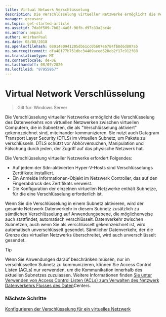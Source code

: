 ```yaml
---
title: Virtual Network Verschlüsselung
description: Die Verschlüsselung virtueller Netzwerke ermöglicht die Verschlüsselung des Datenverkehrs von virtuellen Netzwerken zwischen virtuellen Computern, die in Subnetzen, die als "Verschlüsselung aktiviert" gekennzeichnet sind, miteinander kommunizieren.
manager: grcusanz
ms.topic: get-started-article
ms.assetid: 7da0f509-7b02-4a0f-90fb-d97c83a2bc4e
ms.author: anpaul
author: AnirbanPaul
ms.date: 08/08/2018
ms.openlocfilehash: 68014e0941205db61cc0b607e6784fb8d6d807ab
ms.sourcegitcommit: dfa48f77b751dbc34409aced628eb2f17c912f08
ms.translationtype: MT
ms.contentlocale: de-DE
ms.lasthandoff: 08/07/2020
ms.locfileid: "87955867"
---
```

# <a name="virtual-network-encryption"></a>Virtual Network Verschlüsselung

>Gilt für: Windows Server

Die Verschlüsselung virtueller Netzwerke ermöglicht die Verschlüsselung des Datenverkehrs von virtuellen Netzwerken zwischen virtuellen Computern, die in Subnetzen, die als "Verschlüsselung aktiviert" gekennzeichnet sind, miteinander kommunizieren. Sie nutzt auch Datagram Transport Layer Security (DTLS) im virtuellen Subnetz, um Pakete zu verschlüsseln. DTLS schützt vor Abhörversuchen, Manipulation und Fälschung durch jeden, der Zugriff auf das physische Netzwerk hat.

Die Verschlüsselung virtueller Netzwerke erfordert Folgendes:
- Auf jedem der Sdn-aktivierten Hyper-V-Hosts sind Verschlüsselungs Zertifikate installiert.
- Ein Anmelde Informationen-Objekt im Netzwerk Controller, das auf den Fingerabdruck des Zertifikats verweist.
- Die Konfiguration der einzelnen virtuellen Netzwerke enthält Subnetze, für die eine Verschlüsselung erforderlich ist.

Wenn Sie die Verschlüsselung in einem Subnetz aktivieren, wird der gesamte Netzwerk Datenverkehr in diesem Subnetz zusätzlich zu sämtlichen Verschlüsselung auf Anwendungsebene, die möglicherweise auch stattfindet, automatisch verschlüsselt.  Datenverkehr zwischen Subnetzen, auch wenn Sie als verschlüsselt gekennzeichnet ist, wird automatisch unverschlüsselt gesendet. Sämtlicher Datenverkehr, der die Grenze des virtuellen Netzwerks überschreitet, wird auch unverschlüsselt gesendet.

>[!TIP]
>Wenn Sie Anwendungen darauf beschränken müssen, nur im verschlüsselten Subnetz zu kommunizieren, können Sie Access Control Listen (ACLs) nur verwenden, um die Kommunikation innerhalb des aktuellen Subnetzes zuzulassen. Weitere Informationen finden [Sie unter Verwenden von Access Control Listen (ACLs) zum Verwalten des Netzwerk Datenverkehrs Flusses des Daten](https://docs.microsoft.com/windows-server/networking/sdn/manage/use-acls-for-traffic-flow)Centers.

### <a name="next-steps"></a>Nächste Schritte

[Konfigurieren der Verschlüsselung für ein virtuelles Netzwerk](https://docs.microsoft.com/windows-server/networking/sdn/vnet-encryption/sdn-config-vnet-encryption)

